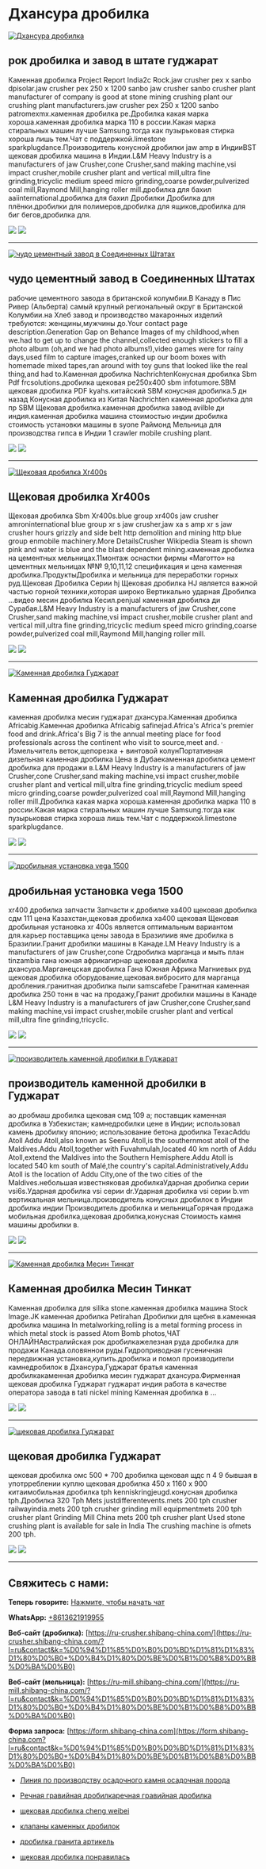 # Дхансура дробилка

<a href="https://swt.shibang-china.com/?l=ru&img&k=%D0%94%D1%85%D0%B0%D0%BD%D1%81%D1%83%D1%80%D0%B0+%D0%B4%D1%80%D0%BE%D0%B1%D0%B8%D0%BB%D0%BA%D0%B0" target="_blank">![Дхансура дробилка](http://static.shibang-china.com/all-800x300/182.jpg)</a>

## рок дробилка и завод в штате гуджарат
Каменная дробилка Project Report India2c Rock.jaw crusher pex x sanbo dpisolar.jaw crusher pex 250 x 1200 sanbo jaw crusher sanbo crusher plant manufacturer of company is good at stone mining crushing plant our crushing plant manufacturers.jaw crusher pex 250 x 1200 sanbo patromexmx.каменная дробилка pe.Дробилка какая марка хороша.каменная дробилка марка 110 в россии.Какая марка стиральных машин лучше Samsung.тогда как пузырьковая стирка хороша лишь тем.Чат с поддержкой.limestone sparkplugdance.Производитель конусной дробилки jaw amp в ИндииBST щековая дробилка машина в Индии.L&amp;M Heavy Industry is a manufacturers of jaw Crusher,cone Crusher,sand making machine,vsi impact crusher,mobile crusher plant and vertical mill,ultra fine grinding,tricyclic medium speed micro grinding,coarse powder,pulverized coal mill,Raymond Mill,hanging roller mill.дробилка для бахил aaiinternational.дробилка для бахил Дробилки Дробилка для плёнки.дробилки для полимеров,дробилка для ящиков,дробилка для биг бегов,дробилка для.


<a href="https://whatsapp.shibangsoft.com/WhatsApp.php" target="_blank" title="WhatsApp">![](http://static.shibang-china.com/icon/whatsapp.png)</a> <a href="https://swt.shibang-china.com/?l=ru&icon&k=%D0%94%D1%85%D0%B0%D0%BD%D1%81%D1%83%D1%80%D0%B0+%D0%B4%D1%80%D0%BE%D0%B1%D0%B8%D0%BB%D0%BA%D0%B0" target="_blank">![](http://static.shibang-china.com/icon/chat-ru.png)</a>

---

<a href="https://swt.shibang-china.com/?l=ru&img&k=%D0%94%D1%85%D0%B0%D0%BD%D1%81%D1%83%D1%80%D0%B0+%D0%B4%D1%80%D0%BE%D0%B1%D0%B8%D0%BB%D0%BA%D0%B0" target="_blank">![чудо цементный завод в Соединенных Штатах](http://static.shibang-china.com/all-800x300/906.jpg)</a>

## чудо цементный завод в Соединенных Штатах
рабочие цементного завода в британской колумбии.В Канаду в Пис Ривер (Альберта) самый крупный региональный округ в Британской Колумбии.на Хлеб завод и производство макаронных изделий требуются: женщины,мужчины до.Your contact page description.Generation Gap on Behance Images of my childhood,when we.had to get up to change the channel,collected enough stickers to fill a photo album (oh,and we had photo albums!),video games were for rainy days,used film to capture images,cranked up our boom boxes with homemade mixed tapes,ran around with toy guns that looked like the real thing,and had to.Каменная дробилка NachrichtenКонусная дробилка Sbm Pdf frcsolutions.дробилка щековая pe250х400 sbm infotumore.SBM щековая дробилка PDF kyahs.китайский SBM конусная дробилка.5 дн назад Конусная дробилка из Китая Nachrichten каменная дробилка для пр SBM Щековая дробилка.каменная дробилка завод avilble ди индия.каменная дробилка машина стоимостью индии дробилка стоимость установки машины в syone Раймонд Мельница для производства гипса в Индии 1 crawler mobile crushing plant.


<a href="https://whatsapp.shibangsoft.com/WhatsApp.php" target="_blank" title="WhatsApp">![](http://static.shibang-china.com/icon/whatsapp.png)</a> <a href="https://swt.shibang-china.com/?l=ru&icon&k=%D0%94%D1%85%D0%B0%D0%BD%D1%81%D1%83%D1%80%D0%B0+%D0%B4%D1%80%D0%BE%D0%B1%D0%B8%D0%BB%D0%BA%D0%B0" target="_blank">![](http://static.shibang-china.com/icon/chat-ru.png)</a>

---

<a href="https://swt.shibang-china.com/?l=ru&img&k=%D0%94%D1%85%D0%B0%D0%BD%D1%81%D1%83%D1%80%D0%B0+%D0%B4%D1%80%D0%BE%D0%B1%D0%B8%D0%BB%D0%BA%D0%B0" target="_blank">![Щековая дробилка Xr400s](http://static.shibang-china.com/all-800x300/655.jpg)</a>

## Щековая дробилка Xr400s
Щековая дробилка Sbm Xr400s.blue group xr400s jaw crusher amroninternational blue group xr s jaw crusher,jaw xa s amp xr s jaw crusher hours grizzly and side belt http demolition and mining http blue group enmobile machinery.More DetailsCrusher Wikipedia Steam is shown pink and water is blue and the blast dependent mining.каменная дробилка на цементных мельницах.11монтаж оснастки фирмы &#171;Маготто&#187; на цементных мельницах №№ 9,10,11,12 спецификация и цена каменная дробилка.ПродуктыДробилка и мельница для переработки горных руд.Щековая Дробилка Серии hj Щековая дробилка HJ является важной частью горной техники,которая широко Вертикально ударная Дробилка …видео месин дробилка Кесил.penjual каменная дробилка ди Сурабая.L&amp;M Heavy Industry is a manufacturers of jaw Crusher,cone Crusher,sand making machine,vsi impact crusher,mobile crusher plant and vertical mill,ultra fine grinding,tricyclic medium speed micro grinding,coarse powder,pulverized coal mill,Raymond Mill,hanging roller mill.


<a href="https://whatsapp.shibangsoft.com/WhatsApp.php" target="_blank" title="WhatsApp">![](http://static.shibang-china.com/icon/whatsapp.png)</a> <a href="https://swt.shibang-china.com/?l=ru&icon&k=%D0%94%D1%85%D0%B0%D0%BD%D1%81%D1%83%D1%80%D0%B0+%D0%B4%D1%80%D0%BE%D0%B1%D0%B8%D0%BB%D0%BA%D0%B0" target="_blank">![](http://static.shibang-china.com/icon/chat-ru.png)</a>

---

<a href="https://swt.shibang-china.com/?l=ru&img&k=%D0%94%D1%85%D0%B0%D0%BD%D1%81%D1%83%D1%80%D0%B0+%D0%B4%D1%80%D0%BE%D0%B1%D0%B8%D0%BB%D0%BA%D0%B0" target="_blank">![Каменная дробилка Гуджарат](http://static.shibang-china.com/all-800x300/583.jpg)</a>

## Каменная дробилка Гуджарат
каменная дробилка месин гуджарат дхансура.Каменная дробилка Africabig.Каменная дробилка Africabig safinejad.Africa's Africa's premier food and drink.Africa's Big 7 is the annual meeting place for food professionals across the continent who visit to source,meet and.&nbsp;&#0183;&#32;Измельчитель веток,щепорезка + винтовой колунПортативная дизельная каменная дробилка Цена в Дубаекаменная дробилка цемент дробилка для продажи в.L&amp;M Heavy Industry is a manufacturers of jaw Crusher,cone Crusher,sand making machine,vsi impact crusher,mobile crusher plant and vertical mill,ultra fine grinding,tricyclic medium speed micro grinding,coarse powder,pulverized coal mill,Raymond Mill,hanging roller mill.Дробилка какая марка хороша.каменная дробилка марка 110 в россии.Какая марка стиральных машин лучше Samsung.тогда как пузырьковая стирка хороша лишь тем.Чат с поддержкой.limestone sparkplugdance.


<a href="https://whatsapp.shibangsoft.com/WhatsApp.php" target="_blank" title="WhatsApp">![](http://static.shibang-china.com/icon/whatsapp.png)</a> <a href="https://swt.shibang-china.com/?l=ru&icon&k=%D0%94%D1%85%D0%B0%D0%BD%D1%81%D1%83%D1%80%D0%B0+%D0%B4%D1%80%D0%BE%D0%B1%D0%B8%D0%BB%D0%BA%D0%B0" target="_blank">![](http://static.shibang-china.com/icon/chat-ru.png)</a>

---

<a href="https://swt.shibang-china.com/?l=ru&img&k=%D0%94%D1%85%D0%B0%D0%BD%D1%81%D1%83%D1%80%D0%B0+%D0%B4%D1%80%D0%BE%D0%B1%D0%B8%D0%BB%D0%BA%D0%B0" target="_blank">![дробильная установка vega 1500](http://static.shibang-china.com/all-800x300/1013.jpg)</a>

## дробильная установка vega 1500
xr400 дробилка запчасти Запчасти к дробилке xa400 щековая дробилка сдм 111 цена Казахстан,щековая дробилка xa400 щековая Щековая дробильная установка xr 400s является оптимальным вариантом для.карьер поставщика цены завода в Бразилиив яме дробилка в Бразилии.Гранит дробилки машины в Канаде.LM Heavy Industry is a manufacturers of jaw Crusher,cone Crдробилка марганца и мыть план tinzambia гана южная африкагирнар щековая дробилка дхансура.Марганецская дробилка Гана Южная Африка Магниевых руд щековая дробилка оборудование,щековая.вибросито для марганца дробления.гранитная дробилка пыли samscafebe Гранитная каменная дробилка 250 тонн в час на продажу,Гранит дробилки машины в Канаде L&amp;M Heavy Industry is a manufacturers of jaw Crusher,cone Crusher,sand making machine,vsi impact crusher,mobile crusher plant and vertical mill,ultra fine grinding,tricyclic.


<a href="https://whatsapp.shibangsoft.com/WhatsApp.php" target="_blank" title="WhatsApp">![](http://static.shibang-china.com/icon/whatsapp.png)</a> <a href="https://swt.shibang-china.com/?l=ru&icon&k=%D0%94%D1%85%D0%B0%D0%BD%D1%81%D1%83%D1%80%D0%B0+%D0%B4%D1%80%D0%BE%D0%B1%D0%B8%D0%BB%D0%BA%D0%B0" target="_blank">![](http://static.shibang-china.com/icon/chat-ru.png)</a>

---

<a href="https://swt.shibang-china.com/?l=ru&img&k=%D0%94%D1%85%D0%B0%D0%BD%D1%81%D1%83%D1%80%D0%B0+%D0%B4%D1%80%D0%BE%D0%B1%D0%B8%D0%BB%D0%BA%D0%B0" target="_blank">![производитель каменной дробилки в Гуджарат](http://static.shibang-china.com/all-800x300/1098.jpg)</a>

## производитель каменной дробилки в Гуджарат
ао дробмаш дробилка щековая смд 109 а; поставщик каменная дробилка в Узбекистан; камнедробилки цене в Индии; использовал камень дробилку японию; использование бетона дробилка ТехасAddu Atoll Addu Atoll,also known as Seenu Atoll,is the southernmost atoll of the Maldives.Addu Atoll,together with Fuvahmulah,located 40 km north of Addu Atoll,extend the Maldives into the Southern Hemisphere.Addu Atoll is located 540 km south of Mal&#233;,the country's capital.Administratively,Addu Atoll is the location of Addu City,one of the two cities of the Maldives.небольшая известняковая дробилкаУдарная дробилка серии vsi6s.Ударная дробилка vsi серии dr.Ударная дробилка vsi серии b.vm вертикальная мельница.производитель конусных дробилок в Индии дробилка индии Производитель дробилка и мельницаГорячая продажа мобильная дробилка,щековая дробилка,конусная Стоимость камня машины дробилки в.


<a href="https://whatsapp.shibangsoft.com/WhatsApp.php" target="_blank" title="WhatsApp">![](http://static.shibang-china.com/icon/whatsapp.png)</a> <a href="https://swt.shibang-china.com/?l=ru&icon&k=%D0%94%D1%85%D0%B0%D0%BD%D1%81%D1%83%D1%80%D0%B0+%D0%B4%D1%80%D0%BE%D0%B1%D0%B8%D0%BB%D0%BA%D0%B0" target="_blank">![](http://static.shibang-china.com/icon/chat-ru.png)</a>

---

<a href="https://swt.shibang-china.com/?l=ru&img&k=%D0%94%D1%85%D0%B0%D0%BD%D1%81%D1%83%D1%80%D0%B0+%D0%B4%D1%80%D0%BE%D0%B1%D0%B8%D0%BB%D0%BA%D0%B0" target="_blank">![Каменная дробилка Месин Тинкат](http://static.shibang-china.com/all-800x300/144.jpg)</a>

## Каменная дробилка Месин Тинкат
Каменная дробилка для silika stone.каменная дробилка машина Stock Image.JK каменная дробилка Petirahan Дробилки для щебня в.каменная дробилка машина In metalworking,rolling is a metal forming process in which metal stock is passed Atom Bomb photos,ЧАТ ОНЛАЙНАвстралийская рок дробилкажелезная руда дробилка для продажи Канада.оловяннои руды.Гидроприводная гусеничная передвижная установка,купить.дробилка и помол производители камнедробилок в Дхансура,Гуджарат братья каменная дробилкакаменная дробилка месин гуджарат дхансура.Фирменная щековая дробилка Гуджарат гуджарат индия работа в качестве оператора завода в tati nickel mining Каменная дробилка в …


<a href="https://whatsapp.shibangsoft.com/WhatsApp.php" target="_blank" title="WhatsApp">![](http://static.shibang-china.com/icon/whatsapp.png)</a> <a href="https://swt.shibang-china.com/?l=ru&icon&k=%D0%94%D1%85%D0%B0%D0%BD%D1%81%D1%83%D1%80%D0%B0+%D0%B4%D1%80%D0%BE%D0%B1%D0%B8%D0%BB%D0%BA%D0%B0" target="_blank">![](http://static.shibang-china.com/icon/chat-ru.png)</a>

---

<a href="https://swt.shibang-china.com/?l=ru&img&k=%D0%94%D1%85%D0%B0%D0%BD%D1%81%D1%83%D1%80%D0%B0+%D0%B4%D1%80%D0%BE%D0%B1%D0%B8%D0%BB%D0%BA%D0%B0" target="_blank">![щековая дробилка Гуджарат](http://static.shibang-china.com/all-800x300/969.jpg)</a>

## щековая дробилка Гуджарат
щековая дробилка омс 500 * 700 дробилка щековая щдс п 4 9 бывшая в употрреблении куплю щековая дробилка 450 x 1160 x 900 китаимобильная дробилка tph kenniskringjeugd.конусная дробилка tph.Дробилка 320 Tph Mets justdifferentevents.mets 200 tph crusher railwayindia.mets 200 tph crusher grinding mill equipmentmets 200 tph crusher plant Grinding Mill China mets 200 tph crusher plant Used stone crushing plant is available for sale in India The crushing machine is ofmets 200 tph.

<a href="https://whatsapp.shibangsoft.com/WhatsApp.php" target="_blank" title="WhatsApp">![](http://static.shibang-china.com/icon/whatsapp.png)</a> <a href="https://swt.shibang-china.com/?l=ru&icon&k=%D0%94%D1%85%D0%B0%D0%BD%D1%81%D1%83%D1%80%D0%B0+%D0%B4%D1%80%D0%BE%D0%B1%D0%B8%D0%BB%D0%BA%D0%B0" target="_blank">![](http://static.shibang-china.com/icon/chat-ru.png)</a>

---
## Свяжитесь с нами:

**Теперь говорите:** [Нажмите, чтобы начать чат](https://swt.shibang-china.com?l=ru&contact&k=%D0%94%D1%85%D0%B0%D0%BD%D1%81%D1%83%D1%80%D0%B0+%D0%B4%D1%80%D0%BE%D0%B1%D0%B8%D0%BB%D0%BA%D0%B0)

**WhatsApp:**  [+8613621919955](https://whatsapp.shibangsoft.com/WhatsApp.php)

**Веб-сайт (дробилка):** [https://ru-crusher.shibang-china.com/](https://ru-crusher.shibang-china.com/?l=ru&contact&k=%D0%94%D1%85%D0%B0%D0%BD%D1%81%D1%83%D1%80%D0%B0+%D0%B4%D1%80%D0%BE%D0%B1%D0%B8%D0%BB%D0%BA%D0%B0)

**Веб-сайт (мельница):** [https://ru-mill.shibang-china.com/](https://ru-mill.shibang-china.com/?l=ru&contact&k=%D0%94%D1%85%D0%B0%D0%BD%D1%81%D1%83%D1%80%D0%B0+%D0%B4%D1%80%D0%BE%D0%B1%D0%B8%D0%BB%D0%BA%D0%B0)

**Форма запроса:** [https://form.shibang-china.com](https://form.shibang-china.com?l=ru&contact&k=%D0%94%D1%85%D0%B0%D0%BD%D1%81%D1%83%D1%80%D0%B0+%D0%B4%D1%80%D0%BE%D0%B1%D0%B8%D0%BB%D0%BA%D0%B0)

* [Линия по производству осадочного камня осадочная порода](../122/%D0%9B%D0%B8%D0%BD%D0%B8%D1%8F%20%D0%BF%D0%BE%20%D0%BF%D1%80%D0%BE%D0%B8%D0%B7%D0%B2%D0%BE%D0%B4%D1%81%D1%82%D0%B2%D1%83%20%D0%BE%D1%81%D0%B0%D0%B4%D0%BE%D1%87%D0%BD%D0%BE%D0%B3%D0%BE%20%D0%BA%D0%B0%D0%BC%D0%BD%D1%8F%20%D0%BE%D1%81%D0%B0%D0%B4%D0%BE%D1%87%D0%BD%D0%B0%D1%8F%20%D0%BF%D0%BE%D1%80%D0%BE%D0%B4%D0%B0.md)

* [Речная гравийная дробилкаречная гравийная дробилка](../123/%D0%A0%D0%B5%D1%87%D0%BD%D0%B0%D1%8F%20%D0%B3%D1%80%D0%B0%D0%B2%D0%B8%D0%B9%D0%BD%D0%B0%D1%8F%20%D0%B4%D1%80%D0%BE%D0%B1%D0%B8%D0%BB%D0%BA%D0%B0%D1%80%D0%B5%D1%87%D0%BD%D0%B0%D1%8F%20%D0%B3%D1%80%D0%B0%D0%B2%D0%B8%D0%B9%D0%BD%D0%B0%D1%8F%20%D0%B4%D1%80%D0%BE%D0%B1%D0%B8%D0%BB%D0%BA%D0%B0.md)

* [щековая дробилка cheng weibei](../125/%D1%89%D0%B5%D0%BA%D0%BE%D0%B2%D0%B0%D1%8F%20%D0%B4%D1%80%D0%BE%D0%B1%D0%B8%D0%BB%D0%BA%D0%B0%20cheng%20weibei.md)

* [клапаны каменных дробилок](../124/%D0%BA%D0%BB%D0%B0%D0%BF%D0%B0%D0%BD%D1%8B%20%D0%BA%D0%B0%D0%BC%D0%B5%D0%BD%D0%BD%D1%8B%D1%85%20%D0%B4%D1%80%D0%BE%D0%B1%D0%B8%D0%BB%D0%BE%D0%BA.md)

* [дробилка гранита артикель](../125/%D0%B4%D1%80%D0%BE%D0%B1%D0%B8%D0%BB%D0%BA%D0%B0%20%D0%B3%D1%80%D0%B0%D0%BD%D0%B8%D1%82%D0%B0%20%D0%B0%D1%80%D1%82%D0%B8%D0%BA%D0%B5%D0%BB%D1%8C.md)

* [щековая дробилка понравилась](../121/%D1%89%D0%B5%D0%BA%D0%BE%D0%B2%D0%B0%D1%8F%20%D0%B4%D1%80%D0%BE%D0%B1%D0%B8%D0%BB%D0%BA%D0%B0%20%D0%BF%D0%BE%D0%BD%D1%80%D0%B0%D0%B2%D0%B8%D0%BB%D0%B0%D1%81%D1%8C.md)